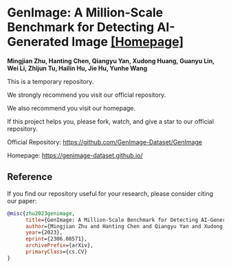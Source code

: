 # GenImage: A Million-Scale Benchmark for Detecting AI-Generated Image [[Homepage]](https://genimage-dataset.github.io/)
**Mingjian Zhu, Hanting Chen, Qiangyu Yan, Xudong Huang, Guanyu Lin, Wei Li, Zhijun Tu, Hailin Hu, Jie Hu, Yunhe Wang**

This is a temporary repository. 

We strongly recommend you visit our official repository. 

We also recommend you visit our homepage. 

If this project helps you, please fork, watch, and give a star to our official repository.

Official Repository: https://github.com/GenImage-Dataset/GenImage

Homepage: https://genimage-dataset.github.io/

## Reference
If you find our repository useful for your research, please consider citing our paper:
```bibtex
@misc{zhu2023genimage,
      title={GenImage: A Million-Scale Benchmark for Detecting AI-Generated Image}, 
      author={Mingjian Zhu and Hanting Chen and Qiangyu Yan and Xudong Huang and Guanyu Lin and Wei Li and Zhijun Tu and Hailin Hu and Jie Hu and Yunhe Wang},
      year={2023},
      eprint={2306.08571},
      archivePrefix={arXiv},
      primaryClass={cs.CV}
}
